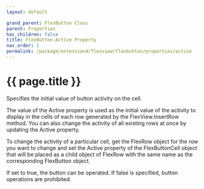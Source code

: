 ```yaml
---
layout: default

grand_parent: FlexButton Class
parent: Properties
has_children: false
title: FlexButton.Active Property
nav_order: 1
permalink: /package/extension4/flexview/flexbutton/properties/active
---
```

# {{ page.title }}

Specifies the initial value of button activity on the cell.

The value of the Active property is used as the initial value of the activity to display in the cells of each row generated by the FlexView.InsertRow method. You can also change the activity of all existing rows at once by updating the Active property.

To change the activity of a particular cell, get the FlexRow object for the row you want to change and set the Active property of the FlexButtonCell object that will be placed as a child object of FlexRow with the same name as the corresponding FlexButton object.

If set to true, the button can be operated.
If false is specified, button operations are prohibited.